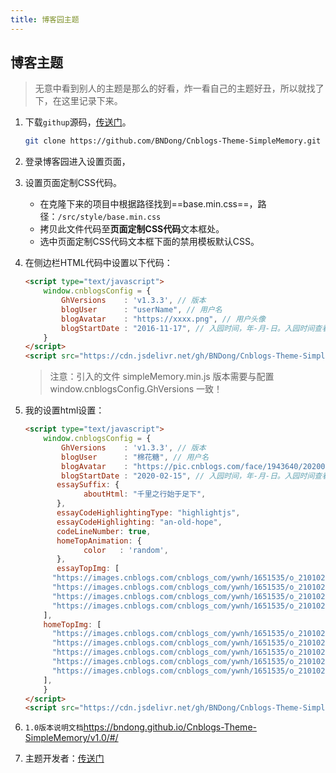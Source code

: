 ```yaml
---
title: 博客园主题
---
```


## 博客主题

> 无意中看到别人的主题是那么的好看，炸一看自己的主题好丑，所以就找了下，在这里记录下来。

1. 下载`githup`源码，[传送门](https://github.com/BNDong/Cnblogs-Theme-SimpleMemory)。

   ```bash
   git clone https://github.com/BNDong/Cnblogs-Theme-SimpleMemory.git
   ```

2. 登录博客园进入设置页面，

3. 设置页面定制CSS代码。

   - 在克隆下来的项目中根据路径找到==base.min.css==，路径：`/src/style/base.min.css` 
   - 拷贝此文件代码至**页面定制CSS代码**文本框处。
   - 选中页面定制CSS代码文本框下面的禁用模板默认CSS。

4. 在侧边栏HTML代码中设置以下代码：

   ```html
   <script type="text/javascript">
       window.cnblogsConfig = {
           GhVersions    : 'v1.3.3', // 版本
           blogUser      : "userName", // 用户名
           blogAvatar    : "https://xxxx.png", // 用户头像
           blogStartDate : "2016-11-17", // 入园时间，年-月-日。入园时间查看方法：鼠标停留园龄时间上，会显示入园时间
       }
   </script>
   <script src="https://cdn.jsdelivr.net/gh/BNDong/Cnblogs-Theme-SimpleMemory@v1.3.3/src/script/simpleMemory.min.js" defer></script>
   ```
   
   >  注意：引入的文件 simpleMemory.min.js 版本需要与配置 window.cnblogsConfig.GhVersions 一致！
   
5. 我的设置html设置：

   ```html
   <script type="text/javascript">
       window.cnblogsConfig = {
           GhVersions    : 'v1.3.3', // 版本
           blogUser      : "棉花糖", // 用户名
           blogAvatar    : "https://pic.cnblogs.com/face/1943640/20200220233654.png", // 用户头像
           blogStartDate : "2020-02-15", // 入园时间，年-月-日。入园时间查看方法：鼠标停留园龄时间上，会显示入园时间
          essaySuffix: {
                aboutHtml: "千里之行始于足下",
          },
          essayCodeHighlightingType: "highlightjs",
          essayCodeHighlighting: "an-old-hope",
          codeLineNumber: true,
          homeTopAnimation: {
                color   : 'random',
          },
          essayTopImg: [
         "https://images.cnblogs.com/cnblogs_com/ywnh/1651535/o_2101021010123572c8d948621b095a21f1c965fa514c.jpeg",
         "https://images.cnblogs.com/cnblogs_com/ywnh/1651535/o_210102102759QQ图片20170615224034.jpg",
         "https://images.cnblogs.com/cnblogs_com/ywnh/1651535/o_210102101045223c544afd087a6b995ac9bff1796173.jpeg",
         "https://images.cnblogs.com/cnblogs_com/ywnh/1651535/o_2101021042236c7f4475ac8380235d898d3e316aacd6.jpg"
       ],
       homeTopImg: [
         "https://images.cnblogs.com/cnblogs_com/ywnh/1651535/o_210102103036qw.jpg",
         "https://images.cnblogs.com/cnblogs_com/ywnh/1651535/o_210102103211582930f5da76f77b187c0df7.jpg",
         "https://images.cnblogs.com/cnblogs_com/ywnh/1651535/o_2101021034485841e26e9a1aa37b1d8b0d91.jpg",
         "https://images.cnblogs.com/cnblogs_com/ywnh/1651535/o_210102103619580b100d94e5cc414f7a5bd5.jpg",
         "https://images.cnblogs.com/cnblogs_com/ywnh/1651535/o_2101021042565c0689edaefaac39a434f34716f392aa.jpg"
       ],
       }
   </script>
   <script src="https://cdn.jsdelivr.net/gh/BNDong/Cnblogs-Theme-SimpleMemory@v1.3.3/src/script/simpleMemory.min.js" defer></script>
   ```

6. `1.0版本说明文档`https://bndong.github.io/Cnblogs-Theme-SimpleMemory/v1.0/#/

7. 主题开发者：[传送门](https://www.cnblogs.com/bndong/p/9132439.html)